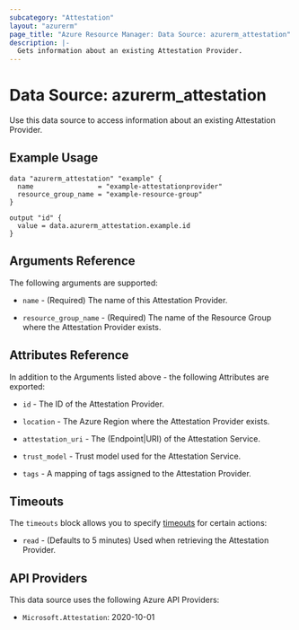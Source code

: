 ```yaml
---
subcategory: "Attestation"
layout: "azurerm"
page_title: "Azure Resource Manager: Data Source: azurerm_attestation"
description: |-
  Gets information about an existing Attestation Provider.
---
```


# Data Source: azurerm_attestation

Use this data source to access information about an existing Attestation Provider.

## Example Usage

```hcl
data "azurerm_attestation" "example" {
  name                = "example-attestationprovider"
  resource_group_name = "example-resource-group"
}

output "id" {
  value = data.azurerm_attestation.example.id
}
```

## Arguments Reference

The following arguments are supported:

* `name` - (Required) The name of this Attestation Provider.

* `resource_group_name` - (Required) The name of the Resource Group where the Attestation Provider exists.

## Attributes Reference

In addition to the Arguments listed above - the following Attributes are exported:

* `id` - The ID of the Attestation Provider.

* `location` - The Azure Region where the Attestation Provider exists.

* `attestation_uri` - The (Endpoint|URI) of the Attestation Service.

* `trust_model` - Trust model used for the Attestation Service.

* `tags` - A mapping of tags assigned to the Attestation Provider.

## Timeouts

The `timeouts` block allows you to specify [timeouts](https://www.terraform.io/language/resources/syntax#operation-timeouts) for certain actions:

* `read` - (Defaults to 5 minutes) Used when retrieving the Attestation Provider.

## API Providers
<!-- This section is generated, changes will be overwritten -->
This data source uses the following Azure API Providers:

* `Microsoft.Attestation`: 2020-10-01
